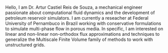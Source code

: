 Hello, I am Dr. Artur Castiel Reis de Souza, a mechanical engineer passionate about computational fluid dynamics and the development of petroleum reservoir simulators. I am currently a reseacher at Federal University of Pernambuco in Brazil working with conservative formulations to simulate multi-phase flow in porous media. In specific, I am interested on linear and non-linear non-orthodox flux approximations and techniques to generalize the Multiscale Finite Volume family of methods to work with unstructured grids.

<!---
arturcastiel/arturcastiel is a ✨ special ✨ repository because its `README.md` (this file) appears on your GitHub profile.
You can click the Preview link to take a look at your changes.
--->
